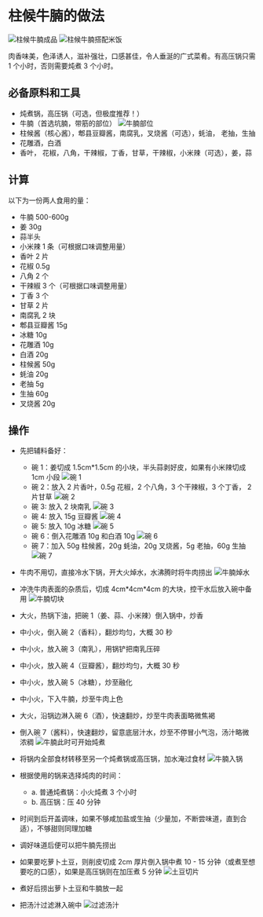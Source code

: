 # 柱候牛腩的做法

![柱候牛腩成品](./柱候牛腩.jpeg)
![柱候牛腩搭配米饭](./柱候牛腩配米饭.jpeg)

肉香味美，色泽诱人，滋补强壮，口感甚佳，令人垂涎的广式菜肴。有高压锅只需 1 个小时，否则需要炖煮 3 个小时。

## 必备原料和工具

- 炖煮锅，高压锅（可选，但极度推荐！）
- 牛腩（首选坑腩，带筋的部位）
  ![牛腩部位](./牛腩部位.jpeg)
- 柱候酱（核心酱），郫县豆瓣酱，南腐乳，叉烧酱（可选），蚝油， 老抽，生抽
- 花雕酒，白酒
- 香叶， 花椒，八角，干辣椒，丁香，甘草，干辣椒，小米辣（可选），姜，蒜

## 计算

以下为一份两人食用的量：

- 牛腩 500-600g
- 姜 30g
- 蒜半头
- 小米辣 1 条（可根据口味调整用量）
- 香叶 2 片
- 花椒 0.5g
- 八角 2 个
- 干辣椒 3 个（可根据口味调整用量）
- 丁香 3 个
- 甘草 2 片
- 南腐乳 2 块
- 郫县豆瓣酱 15g
- 冰糖 10g
- 花雕酒 10g
- 白酒 20g
- 柱候酱 50g
- 蚝油 20g
- 老抽 5g
- 生抽 60g
- 叉烧酱 20g

## 操作

- 先把辅料备好：

  - 碗 1：姜切成 1.5cm\*1.5cm 的小块，半头蒜剥好皮，如果有小米辣切成 1cm 小段
    ![碗 1](./碗1.jpeg)
  - 碗 2：放入 2 片香叶，0.5g 花椒，2 个八角，3 个干辣椒，3 个丁香， 2 片甘草
    ![碗 2](./碗2.jpeg)
  - 碗 3: 放入 2 块南乳
    ![碗 3](./碗3.jpeg)
  - 碗 4: 放入 15g 豆瓣酱
    ![碗 4](./碗4.jpeg)
  - 碗 5: 放入 10g 冰糖
    ![碗 5](./碗5.jpeg)
  - 碗 6：倒入花雕酒 10g 和白酒 10g
    ![碗 6](./碗6.jpeg)
  - 碗 7：加入 50g 柱候酱，20g 蚝油，20g 叉烧酱，5g 老抽，60g 生抽
    ![碗 7](./碗7.jpeg)

- 牛肉不用切，直接冷水下锅，开大火焯水，水沸腾时将牛肉捞出
  ![牛腩焯水](./牛腩焯水.jpeg)
- 冲洗牛肉表面的杂质后，切成 4cm\*4cm\*4cm 的大块，控干水后放入碗中备用
  ![牛腩切块](./牛腩切块.jpeg)
- 大火，热锅下油，把碗 1（姜、蒜、小米辣）倒入锅中，炒香
- 中小火，倒入碗 2（香料），翻炒均匀，大概 30 秒
- 中小火，放入碗 3（南乳），用锅铲把南乳压碎
- 中小火，放入碗 4（豆瓣酱），翻炒均匀，大概 30 秒
- 中小火，放入碗 5（冰糖），炒至融化
- 中小火，下入牛腩，炒至牛肉上色
- 大火，沿锅边淋入碗 6（酒），快速翻炒，炒至牛肉表面略微焦褐
- 倒入碗 7（酱料），快速翻炒，留意底层汁水，炒至不停冒小气泡，汤汁略微浓稠
  ![牛腩此时可开始炖煮](./牛腩此时可开始炖煮.jpeg)
- 将锅内全部食材转移至另一个炖煮锅或高压锅，加水淹过食材
  ![牛腩入锅](./牛腩入锅.jpeg)
- 根据使用的锅来选择炖肉的时间：

  - a. 普通炖煮锅：小火炖煮 3 个小时
  - b. 高压锅：压 40 分钟

- 时间到后开盖调味，如果不够咸加盐或生抽（少量加，不断尝味道，直到合适），不够甜则同理加糖
- 调好味道后便可以把牛腩先捞出
- 如果要吃萝卜土豆，则削皮切成 2cm 厚片倒入锅中煮 10 - 15 分钟（或煮至想要吃的口感），如果是高压锅则在加压煮 5 分钟
  ![土豆切片](./土豆切片.jpeg)
- 煮好后捞出萝卜土豆和牛腩放一起
- 把汤汁过滤淋入碗中
  ![过滤汤汁](./过滤汤汁.jpeg)

